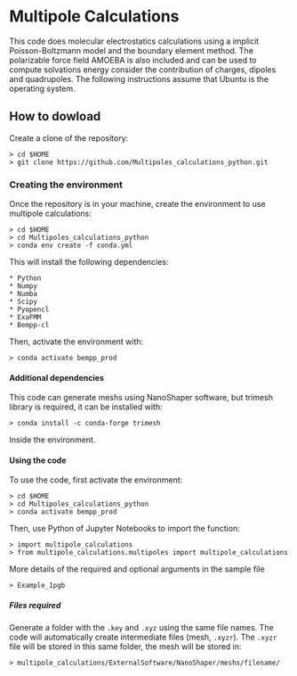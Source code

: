 # Multipole Calculations

This code does molecular electrostatics calculations using a implicit Poisson-Boltzmann model and the boundary element method. The polarizable force field AMOEBA is also included and can be used to compute solvations energy consider the contribution of charges, dipoles and quadrupoles.
The following instructions assume that Ubuntu is the operating system.

## How to dowload

Create a clone of the repository:

	> cd $HOME
	> git clone https://github.com/Multipoles_calculations_python.git

### Creating the environment

Once the repository is in your machine, create the environment to use multipole calculations:

	> cd $HOME
	> cd Multipoles_calculations_python
	> conda env create -f conda.yml

This will install the following dependencies:

	* Python
	* Numpy
	* Numba
	* Scipy
	* Pyopencl
	* ExaFMM
	* Bempp-cl

Then, activate the environment with:

	> conda activate bempp_prod
    
#### Additional dependencies

This code can generate meshs using NanoShaper software, but trimesh library is required, it can be installed with:

    > conda install -c conda-forge trimesh
    
Inside the environment.

#### Using the code

To use the code, first activate the environment:

	> cd $HOME
	> cd Multipoles_calculations_python
	> conda activate bempp_prod

Then, use Python of Jupyter Notebooks to import the function:

	> import multipole_calculations
	> from multipole_calculations.multipoles import multipole_calculations

More details of the required and optional arguments in the sample file

	> Example_1pgb

##### Files required

Generate a folder with the `.key` and `.xyz` using the same file names. The code will automatically create intermediate files (mesh, `.xyzr`). The `.xyzr` file will be stored in this same folder, the mesh will be stored in:

	> multipole_calculations/ExternalSoftware/NanoShaper/meshs/filename/

